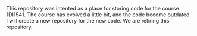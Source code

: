 This repository was intented as a place for storing code for the course 1DI1541. The course has evolved a little bit,
and the code become outdated. I will create a new repository for the new code. We are retiring this repository.
